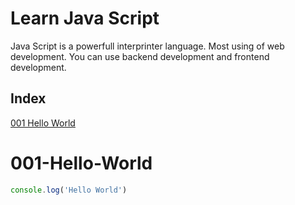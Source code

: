# Learn Java Script
Java Script is a powerfull interprinter language. Most using of web development. You can use backend development and frontend development.
## Index

<a href='001-Hello-World'>001 Hello World</a>



# 001-Hello-World
```js
console.log('Hello World')
```
